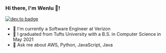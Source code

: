 ### Hi there, I'm Wenlu 👋!
[![dev.to badge](https://img.shields.io/badge/Linkedin-Wenlu-blue)](https://www.linkedin.com/in/wzheng05/)
<!--
**luluzheng1/luluzheng1** is a ✨ _special_ ✨ repository because its `README.md` (this file) appears on your GitHub profile.

Here are some ideas to get you started:

- 🔭 I’m currently working on ...
- 🌱 I’m currently learning ...
- 👯 I’m looking to collaborate on ...
- 🤔 I’m looking for help with ...
- 💬 Ask me about ...
- 📫 How to reach me: ...
- 😄 Pronouns: ...
- ⚡ Fun fact: ...
-->
- 🏢 I'm currently a Software Engineer at Verizon
- 🏫 I graduated from Tufts University with a B.S. in Computer Science in May 2021
- 💬 Ask me about AWS, Python, JavaScript, Java
